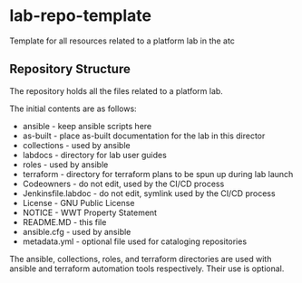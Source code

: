 # lab-repo-template
Template for all resources related to a platform lab in the atc

## Repository Structure

The repository holds all the files related to a platform lab.  

The initial contents are as follows:

- ansible - keep ansible scripts here
- as-built - place as-built documentation for the lab in this director
- collections - used by ansible
- labdocs - directory for lab user guides
- roles - used by ansible
- terraform - directory for terraform plans to be spun up during lab launch
- Codeowners - do not edit, used by the CI/CD process
- Jenkinsfile.labdoc - do not edit, symlink used by the CI/CD process
- License - GNU Public License
- NOTICE - WWT Property Statement
- README.MD - this file
- ansible.cfg - used by ansible
- metadata.yml - optional file used for cataloging repositories

The ansible, collections, roles, and terraform directories are used with ansible and terraform automation tools respectively.  Their use is optional.
